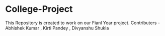 # College-Project
This Repository is created to work on our Fianl Year project.
Contributers - Abhishek Kumar , Kirti Pandey , Divyanshu Shukla

